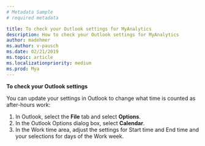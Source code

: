 ```yaml
---
# Metadata Sample
# required metadata

title: To check your Outlook settings for MyAnalytics
description: How to check your Outlook settings for MyAnalytics 
author: madehmer
ms.author: v-pausch
ms.date: 02/21/2019
ms.topic: article
ms.localizationpriority: medium 
ms.prod: Mya
---
```


**To check your Outlook settings**

You can update your settings in Outlook to change what time is counted as after-hours work:

1. In Outlook, select the **File** tab and select **Options**.
2. In the Outlook Options dialog box, select **Calendar**.
3. In the Work time area, adjust the settings for Start time and End time and your selections for days of the Work week.